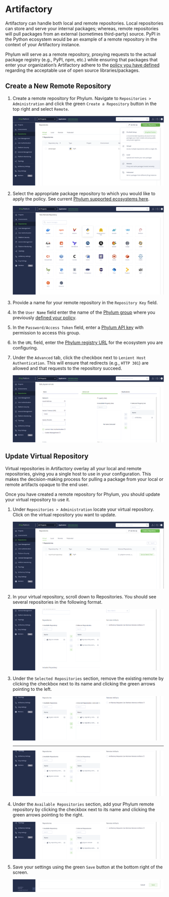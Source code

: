 # Artifactory

Artifactory can handle both local and remote repositories. Local repositories can
store and serve your internal packages; whereas, remote repositories will pull
packages from an external (sometimes third-party) source. PyPI in the Python
ecosystem would be an example of a remote repository in the context of your
Artifactory instance.

Phylum will serve as a remote repository, proxying requests to the actual package
registry (e.g., PyPI, npm, etc.) while ensuring that packages that enter your
organization’s Artifactory adhere to the [policy you have defined](../knowledge_base/policy.md)
regarding the acceptable use of open source libraries/packages.

## Create a New Remote Repository

1. Create a remote repository for Phylum. Navigate to `Repositories > Administration`
   and click the green `Create a Repository` button in the top right and select `Remote`.

   ![Artifactory_create_repo](../../assets/artifactory_create_repo.png)

2. Select the appropriate package repository to which you would like to apply the
   policy. See current [Phylum supported ecosystems here](./about.md#supported-ecosystems).

   ![Artifactory_select_ecosystem](../../assets/artifactory_select_ecosystem.png)

3. Provide a name for your remote repository in the `Repository Key` field.
4. In the `User Name` field enter the name of the [Phylum group](../knowledge_base/groups.md) where you
   previously [defined your policy](../knowledge_base/policy.md).
5. In the `Password/Access Token` field, enter a [Phylum API key](../knowledge_base/api-keys.md)
   with permission to access this group.
6. In the `URL` field, enter the [Phylum registry URL](./about.md#supported-ecosystems)
   for the ecosystem you are configuring.
7. Under the `Advanced` tab, click the checkbox next to `Lenient Host Authentication`.
   This will ensure that redirects (e.g., `HTTP 301`) are allowed and that requests
   to the repository succeed.

   ![Artifactory_lenient_host_auth](../../assets/artifactory_lenient_host_auth.png)

## Update Virtual Repository
Virtual repositories in Artifactory overlay all your local and remote repositories,
giving you a single host to use in your configuration. This makes the
decision-making process for pulling a package from your local or remote artifacts
opaque to the end user.

Once you have created a remote repository for Phylum, you should update your virtual
repository to use it.

1. Under `Repositories > Administration` locate your virtual repository. Click on
   the virtual repository you want to update.

   ![Artifactory_virtual_repos](../../assets/artifactory_virtual_repos.png)

2. In your virtual repository, scroll down to Repositories. You should see several
   repositories in the following format.

   ![Artifactory_select_repo_1](../../assets/artifactory_select_repo_1.png)

3. Under the `Selected Repositories` section, remove the existing remote by clicking
   the checkbox next to its name and clicking the green arrows pointing to the left.

   ![Artifactory_select_repo_2](../../assets/artifactory_select_repo_2.png)
   
   ---

   ![Artifactory_select_repo_3](../../assets/artifactory_select_repo_3.png)

4. Under the `Available Repositories` section, add your Phylum remote repository by
   clicking the checkbox next to its name and clicking the green arrows pointing to
   the right.

   ![Artifactory_select_repo_4](../../assets/artifactory_select_repo_4.png)

5. Save your settings using the green `Save` button at the bottom right of the screen.

   ![Artifactory_select_repo_5](../../assets/artifactory_select_repo_5.png)
